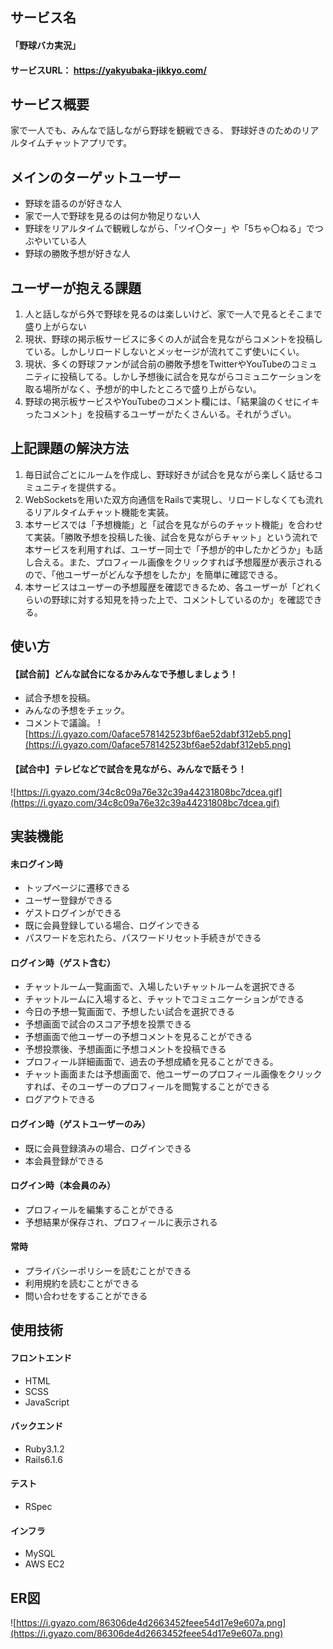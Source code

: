 ## サービス名
#### 「野球バカ実況」
#### サービスURL： https://yakyubaka-jikkyo.com/

## サービス概要
家で一人でも、みんなで話しながら野球を観戦できる、 野球好きのためのリアルタイムチャットアプリです。

## メインのターゲットユーザー
- 野球を語るのが好きな人
- 家で一人で野球を見るのは何か物足りない人
- 野球をリアルタイムで観戦しながら、「ツイ〇ター」や「5ちゃ〇ねる」でつぶやいている人
- 野球の勝敗予想が好きな人

## ユーザーが抱える課題
1. 人と話しながら外で野球を見るのは楽しいけど、家で一人で見るとそこまで盛り上がらない
2. 現状、野球の掲示板サービスに多くの人が試合を見ながらコメントを投稿している。しかしリロードしないとメッセージが流れてこず使いにくい。
3. 現状、多くの野球ファンが試合前の勝敗予想をTwitterやYouTubeのコミュニティに投稿してる。しかし予想後に試合を見ながらコミュニケーションを取る場所がなく、予想が的中したところで盛り上がらない。
4. 野球の掲示板サービスやYouTubeのコメント欄には、「結果論のくせにイキったコメント」を投稿するユーザーがたくさんいる。それがうざい。

## 上記課題の解決方法
1. 毎日試合ごとにルームを作成し、野球好きが試合を見ながら楽しく話せるコミュニティを提供する。
2. WebSocketsを用いた双方向通信をRailsで実現し、リロードしなくても流れるリアルタイムチャット機能を実装。
3. 本サービスでは「予想機能」と「試合を見ながらのチャット機能」を合わせて実装。「勝敗予想を投稿した後、試合を見ながらチャット」という流れで本サービスを利用すれば、ユーザー同士で「予想が的中したかどうか」も話し合える。また、プロフィール画像をクリックすれば予想履歴が表示されるので、「他ユーザーがどんな予想をしたか」を簡単に確認できる。
4. 本サービスはユーザーの予想履歴を確認できるため、各ユーザーが「どれくらいの野球に対する知見を持った上で、コメントしているのか」を確認できる。

## 使い方
#### 【試合前】どんな試合になるかみんなで予想しましょう！
- 試合予想を投稿。
- みんなの予想をチェック。
- コメントで議論。
![https://i.gyazo.com/0aface578142523bf6ae52dabf312eb5.png](https://i.gyazo.com/0aface578142523bf6ae52dabf312eb5.png)

#### 【試合中】テレビなどで試合を見ながら、みんなで話そう！
![https://i.gyazo.com/34c8c09a76e32c39a44231808bc7dcea.gif](https://i.gyazo.com/34c8c09a76e32c39a44231808bc7dcea.gif)

## 実装機能
#### 未ログイン時
- トップページに遷移できる
- ユーザー登録ができる
- ゲストログインができる
- 既に会員登録している場合、ログインできる
- パスワードを忘れたら、パスワードリセット手続きができる

#### ログイン時（ゲスト含む）
- チャットルーム一覧画面で、入場したいチャットルームを選択できる
- チャットルームに入場すると、チャットでコミュニケーションができる
- 今日の予想一覧画面で、予想したい試合を選択できる
- 予想画面で試合のスコア予想を投票できる
- 予想画面で他ユーザーの予想コメントを見ることができる
- 予想投票後、予想画面に予想コメントを投稿できる
- プロフィール詳細画面で、過去の予想成績を見ることができる。
- チャット画面または予想画面で、他ユーザーのプロフィール画像をクリックすれば、そのユーザーのプロフィールを閲覧することができる
- ログアウトできる

#### ログイン時（ゲストユーザーのみ）
- 既に会員登録済みの場合、ログインできる
- 本会員登録ができる

#### ログイン時（本会員のみ）
- プロフィールを編集することができる
- 予想結果が保存され、プロフィールに表示される

#### 常時
- プライバシーポリシーを読むことができる
- 利用規約を読むことができる
- 問い合わせをすることができる

## 使用技術
#### フロントエンド
- HTML
- SCSS
- JavaScript

#### バックエンド
- Ruby3.1.2
- Rails6.1.6

#### テスト
- RSpec

#### インフラ
- MySQL
- AWS EC2

## ER図
![https://i.gyazo.com/86306de4d2663452feee54d17e9e607a.png](https://i.gyazo.com/86306de4d2663452feee54d17e9e607a.png)